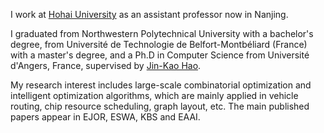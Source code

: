I work at [Hohai University](https://www.hhu.edu.cn/) as an assistant professor now in Nanjing. 

I graduated from Northwestern Polytechnical University with a bachelor's degree, from Université de Technologie de Belfort-Montbéliard (France) with a master's degree, and a Ph.D in Computer Science from Université d'Angers, France, supervised by [Jin-Kao Hao](https://leria-info.univ-angers.fr/~jinkao.hao/). 

My research interest includes large-scale combinatorial optimization and intelligent optimization algorithms, which are mainly applied in vehicle routing, chip resource scheduling, graph layout, etc. The main published papers appear in EJOR, ESWA, KBS and EAAI.
